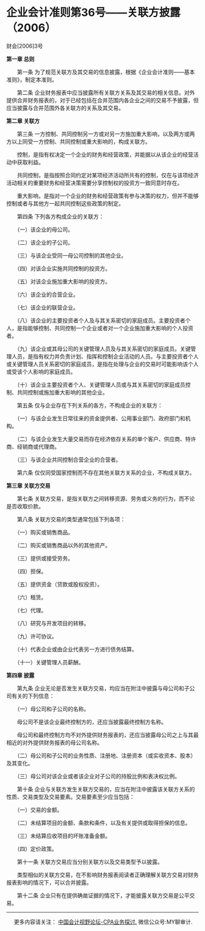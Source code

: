 ﻿企业会计准则第36号——关联方披露（2006）
=======================

财会\[2006\]3号

**第一章 总则**

　　第一条 为了规范关联方及其交易的信息披露，根据《企业会计准则——基本准则》，制定本准则。

　　第二条 企业财务报表中应当披露所有关联方关系及其交易的相关信息。对外提供合并财务报表的，对于已经包括在合并范围内各企业之间的交易不予披露，但应当披露与合并范围外各关联方的关系及其交易。

**第二章 关联方**

　　第三条 一方控制、共同控制另一方或对另一方施加重大影响，以及两方或两方以上同受一方控制、共同控制或重大影响的，构成关联方。

　　控制，是指有权决定一个企业的财务和经营政策，并能据以从该企业的经营活动中获取利益。

　　共同控制，是指按照合同约定对某项经济活动所共有的控制，仅在与该项经济活动相关的重要财务和经营决策需要分享控制权的投资方一致同意时存在。

　　重大影响，是指对一个企业的财务和经营政策有参与决策的权力，但并不能够控制或者与其他方一起共同控制这些政策的制定。

　　第四条 下列各方构成企业的关联方：

　　（一）该企业的母公司。

　　（二）该企业的子公司。

　　（三）与该企业受同一母公司控制的其他企业。

　　（四）对该企业实施共同控制的投资方。

　　（五）对该企业施加重大影响的投资方。

　　（六）该企业的合营企业。

　　（七）该企业的联营企业。

　　（八）该企业的主要投资者个人及与其关系密切的家庭成员。主要投资者个人，是指能够控制、共同控制一个企业或者对一个企业施加重大影响的个人投资者。

　　（九）该企业或其母公司的关键管理人员及与其关系密切的家庭成员。关键管理人员，是指有权力并负责计划、指挥和控制企业活动的人员。与主要投资者个人或关键管理人员关系密切的家庭成员，是指在处理与企业的交易时可能影响该个人或受该个人影响的家庭成员。

　　（十）该企业主要投资者个人、关键管理人员或与其关系密切的家庭成员控制、共同控制或施加重大影响的其他企业。

　　第五条 仅与企业存在下列关系的各方，不构成企业的关联方：

　　（一）与该企业发生日常往来的资金提供者、公用事业部门、政府部门和机构。

　　（二）与该企业发生大量交易而存在经济依存关系的单个客户、供应商、特许商、经销商或代理商。

　　（三）与该企业共同控制合营企业的合营者。

　　第六条 仅仅同受国家控制而不存在其他关联方关系的企业，不构成关联方。

**第三章 关联方交易**

　　第七条 关联方交易，是指关联方之间转移资源、劳务或义务的行为，而不论是否收取价款。

　　第八条 关联方交易的类型通常包括下列各项：

　　（一）购买或销售商品。

　　（二）购买或销售商品以外的其他资产。

　　（三）提供或接受劳务。

　　（四）担保。

　　（五）提供资金（贷款或股权投资）。

　　（六）租赁。

　　（七）代理。

　　（八）研究与开发项目的转移。

　　（九）许可协议。

　　（十）代表企业或由企业代表另一方进行债务结算。

　　（十一）关键管理人员薪酬。

**第四章 披露**

　　第九条 企业无论是否发生关联方交易，均应当在附注中披露与母公司和子公司有关的下列信息：

　　（一）母公司和子公司的名称。

　　母公司不是该企业最终控制方的，还应当披露最终控制方名称。

　　母公司和最终控制方均不对外提供财务报表的，还应当披露母公司之上与其最相近的对外提供财务报表的母公司名称。

　　（二）母公司和子公司的业务性质、注册地、注册资本（或实收资本、股本）及其变化。

　　（三）母公司对该企业或者该企业对子公司的持股比例和表决权比例。

　　第十条 企业与关联方发生关联方交易的，应当在附注中披露该关联方关系的性质、交易类型及交易要素。交易要素至少应当包括：

　　（一）交易的金额。

　　（二）未结算项目的金额、条款和条件，以及有关提供或取得担保的信息。

　　（三）未结算应收项目的坏账准备金额。

　　（四）定价政策。

　　第十一条 关联方交易应当分别关联方以及交易类型予以披露。

　　类型相似的关联方交易，在不影响财务报表阅读者正确理解关联方交易对财务报表影响的情况下，可以合并披露。

　　第十二条 企业只有在提供确凿证据的情况下，才能披露关联方交易是公平交易。

* * *

     更多内容请关注： [中国会计视野论坛-CPA业务探讨.](https://bbs.esnai.com/thread-5354530-1-3.html) 微信公众号:MY聊审计.